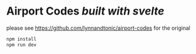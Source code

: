 # Airport Codes _built with svelte_

please see https://github.com/lynnandtonic/airport-codes for the original

```sh
npm install
npm run dev
```
